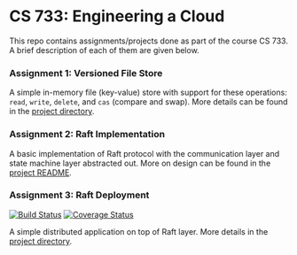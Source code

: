 # CS 733: Engineering a Cloud

This repo contains assignments/projects done as part of the course CS 733.
A brief description of each of them are given below.

### Assignment 1: Versioned File Store

A simple in-memory file (key-value) store with support for these operations:
`read`, `write`, `delete`, and `cas` (compare and swap). More details can be
found in the [project directory](./assignment1).

### Assignment 2: Raft Implementation

A basic implementation of Raft protocol with the communication layer and state
machine layer abstracted out. More on design can be found in the [project
README](./assignment2/README.md).

### Assignment 3: Raft Deployment

[![Build Status](https://travis-ci.org/critiqjo/cs733.svg?branch=master)](https://travis-ci.org/critiqjo/cs733)
[![Coverage Status](https://coveralls.io/repos/github/critiqjo/cs733/badge.svg?branch=master)](https://coveralls.io/github/critiqjo/cs733?branch=master)

A simple distributed application on top of Raft layer. More details in the
[project directory](./assignment3).
